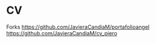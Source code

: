 # CV
Forks
https://github.com/JavieraCandiaM/portafolioangel
https://github.com/JavieraCandiaM/cv_piero
